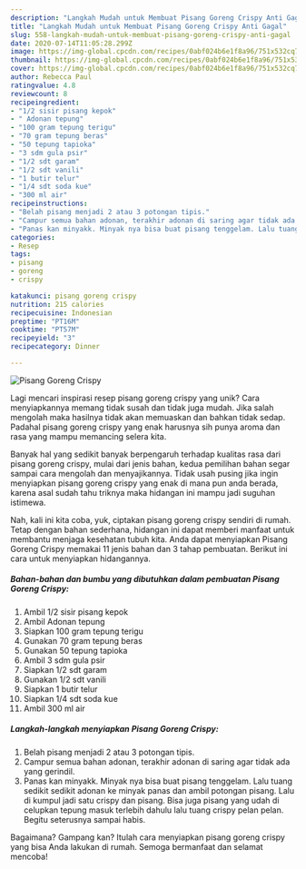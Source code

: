 ```yaml
---
description: "Langkah Mudah untuk Membuat Pisang Goreng Crispy Anti Gagal"
title: "Langkah Mudah untuk Membuat Pisang Goreng Crispy Anti Gagal"
slug: 558-langkah-mudah-untuk-membuat-pisang-goreng-crispy-anti-gagal
date: 2020-07-14T11:05:28.299Z
image: https://img-global.cpcdn.com/recipes/0abf024b6e1f8a96/751x532cq70/pisang-goreng-crispy-foto-resep-utama.jpg
thumbnail: https://img-global.cpcdn.com/recipes/0abf024b6e1f8a96/751x532cq70/pisang-goreng-crispy-foto-resep-utama.jpg
cover: https://img-global.cpcdn.com/recipes/0abf024b6e1f8a96/751x532cq70/pisang-goreng-crispy-foto-resep-utama.jpg
author: Rebecca Paul
ratingvalue: 4.8
reviewcount: 8
recipeingredient:
- "1/2 sisir pisang kepok"
- " Adonan tepung"
- "100 gram tepung terigu"
- "70 gram tepung beras"
- "50 tepung tapioka"
- "3 sdm gula psir"
- "1/2 sdt garam"
- "1/2 sdt vanili"
- "1 butir telur"
- "1/4 sdt soda kue"
- "300 ml air"
recipeinstructions:
- "Belah pisang menjadi 2 atau 3 potongan tipis."
- "Campur semua bahan adonan, terakhir adonan di saring agar tidak ada yang gerindil."
- "Panas kan minyakk. Minyak nya bisa buat pisang tenggelam. Lalu tuang sedikit sedikit adonan ke minyak panas dan ambil potongan pisang. Lalu di kumpul jadi satu crispy dan pisang. Bisa juga pisang yang udah di celupkan tepung masuk terlebih dahulu lalu tuang crispy pelan pelan. Begitu seterusnya sampai habis."
categories:
- Resep
tags:
- pisang
- goreng
- crispy

katakunci: pisang goreng crispy 
nutrition: 215 calories
recipecuisine: Indonesian
preptime: "PT16M"
cooktime: "PT57M"
recipeyield: "3"
recipecategory: Dinner

---
```



![Pisang Goreng Crispy](https://img-global.cpcdn.com/recipes/0abf024b6e1f8a96/751x532cq70/pisang-goreng-crispy-foto-resep-utama.jpg)

Lagi mencari inspirasi resep pisang goreng crispy yang unik? Cara menyiapkannya memang tidak susah dan tidak juga mudah. Jika salah mengolah maka hasilnya tidak akan memuaskan dan bahkan tidak sedap. Padahal pisang goreng crispy yang enak harusnya sih punya aroma dan rasa yang mampu memancing selera kita.



Banyak hal yang sedikit banyak berpengaruh terhadap kualitas rasa dari pisang goreng crispy, mulai dari jenis bahan, kedua pemilihan bahan segar sampai cara mengolah dan menyajikannya. Tidak usah pusing jika ingin menyiapkan pisang goreng crispy yang enak di mana pun anda berada, karena asal sudah tahu triknya maka hidangan ini mampu jadi suguhan istimewa.


Nah, kali ini kita coba, yuk, ciptakan pisang goreng crispy sendiri di rumah. Tetap dengan bahan sederhana, hidangan ini dapat memberi manfaat untuk membantu menjaga kesehatan tubuh kita. Anda dapat menyiapkan Pisang Goreng Crispy memakai 11 jenis bahan dan 3 tahap pembuatan. Berikut ini cara untuk menyiapkan hidangannya.

<!--inarticleads1-->

##### Bahan-bahan dan bumbu yang dibutuhkan dalam pembuatan Pisang Goreng Crispy:

1. Ambil 1/2 sisir pisang kepok
1. Ambil  Adonan tepung
1. Siapkan 100 gram tepung terigu
1. Gunakan 70 gram tepung beras
1. Gunakan 50 tepung tapioka
1. Ambil 3 sdm gula psir
1. Siapkan 1/2 sdt garam
1. Gunakan 1/2 sdt vanili
1. Siapkan 1 butir telur
1. Siapkan 1/4 sdt soda kue
1. Ambil 300 ml air




<!--inarticleads2-->

##### Langkah-langkah menyiapkan Pisang Goreng Crispy:

1. Belah pisang menjadi 2 atau 3 potongan tipis.
1. Campur semua bahan adonan, terakhir adonan di saring agar tidak ada yang gerindil.
1. Panas kan minyakk. Minyak nya bisa buat pisang tenggelam. Lalu tuang sedikit sedikit adonan ke minyak panas dan ambil potongan pisang. Lalu di kumpul jadi satu crispy dan pisang. Bisa juga pisang yang udah di celupkan tepung masuk terlebih dahulu lalu tuang crispy pelan pelan. Begitu seterusnya sampai habis.




Bagaimana? Gampang kan? Itulah cara menyiapkan pisang goreng crispy yang bisa Anda lakukan di rumah. Semoga bermanfaat dan selamat mencoba!

